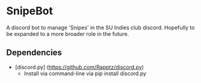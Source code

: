 # SnipeBot

A discord bot to manage 'Snipes' in the SU Indies club discord. Hopefully to be expanded to a more broader role in the future.

## Dependencies

* [discord.py] (https://github.com/Rapptz/discord.py)
  * Install via command-line via pip install discord.py
